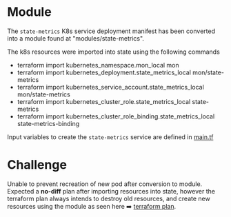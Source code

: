 # Module

The `state-metrics` K8s service deployment manifest has been converted into a module found at "modules/state-metrics".

The k8s resources were imported into state using the following commands

- terraform import kubernetes_namespace.mon_local mon
- terraform import kubernetes_deployment.state_metrics_local mon/state-metrics
- terraform import kubernetes_service_account.state_metrics_local mon/state-metrics
- terraform import kubernetes_cluster_role.state_metrics_local state-metrics
- terraform import kubernetes_cluster_role_binding.state_metrics_local state-metrics-binding

Input variables to create the `state-metrics` service are defined in [main.tf](main.tf)

# Challenge

Unable to prevent recreation of new pod after conversion to module. Expected a **no-diff** plan after importing resources into state, however the terraform plan always intends to destroy old resources, and create new resources using the module as seen here :arrow_right: [terraform plan](tfplan-output-post-import.txt).
